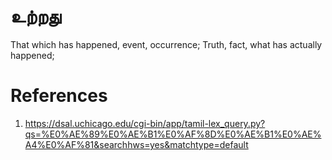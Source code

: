 # உற்றது

That which has happened, event, occurrence; Truth, fact, what has actually happened;

# References
1. https://dsal.uchicago.edu/cgi-bin/app/tamil-lex_query.py?qs=%E0%AE%89%E0%AE%B1%E0%AF%8D%E0%AE%B1%E0%AE%A4%E0%AF%81&searchhws=yes&matchtype=default
